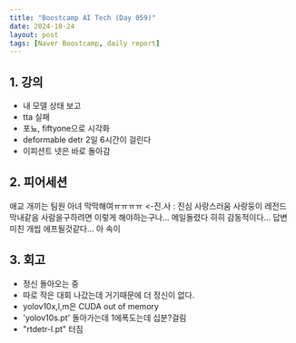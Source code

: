 ```yaml
---
title: "Boostcamp AI Tech (Day 059)"
date: 2024-10-24
layout: post
tags: [Naver Boostcamp, daily report]
---
```

## 1. 강의
- 내 모델 상태 보고
- tta 실패
- 포뇨, fiftyone으로 시각화
- deformable detr 2일 6시간이 걸린다
- 이피션트 넷은 바로 돌아감


## 2. 피어세션
애교 개끼는 팀원
아녀 막막해여ㅠㅠㅠㅠ <-진.사 : 진심 사랑스러움 사랑둥이 레전드 막내같음
사람을구하려면 이렇게 해야하는구나...
메일돌렸다 히히
감동적이다... 답변 미친 개씹 에프될것같다... 아 속이 

## 3. 회고
- 정신 돌아오는 중
- 따로 작은 대회 나갔는데 거기때문에 더 정신이 없다.
- yolov10x,l,m은 CUDA out of memory
- 'yolov10s.pt' 돌아가는데 1에폭도는데 십분?걸림
- "rtdetr-l.pt" 터짐
